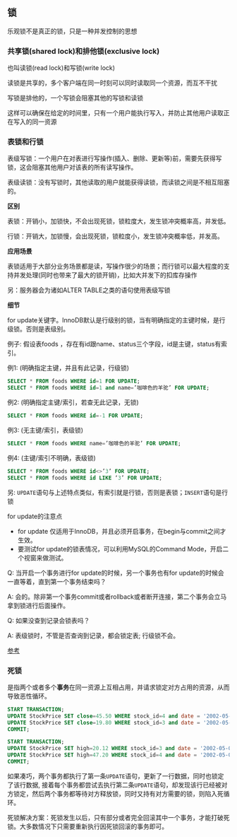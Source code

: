 ## 锁

乐观锁不是真正的锁，只是一种并发控制的思想

### 共享锁(shared lock)和排他锁(exclusive lock)

也叫读锁(read lock)和写锁(write lock)

读锁是共享的，多个客户端在同一时刻可以同时读取同一个资源，而互不干扰

写锁是排他的，一个写锁会阻塞其他的写锁和读锁

这样可以确保在给定的时间里，只有一个用户能执行写入，并防止其他用户读取正在写入的同一资源

### 表锁和行锁

表级写锁：一个用户在对表进行写操作(插入、删除、更新等)前，需要先获得写锁，这会阻塞其他用户对该表的所有读写操作。

表级读锁：没有写锁时，其他读取的用户就能获得读锁，而读锁之间是不相互阻塞的。

**区别**

表锁：开销小，加锁快，不会出现死锁，锁粒度大，发生锁冲突概率高，并发低。

行锁：开销大，加锁慢，会出现死锁，锁粒度小，发生锁冲突概率低，并发高。

**应用场景**

表锁适用于大部分业务场景都是读，写操作很少的场景；而行锁可以最大程度的支持并发处理(同时也带来了最大的锁开销)，比如大并发下的扣库存操作

另：服务器会为诸如ALTER TABLE之类的语句使用表级写锁

**细节**

for update关键字。InnoDB默认是行级别的锁，当有明确指定的主键时候，是行级锁。否则是表级别。

例子: 假设表foods ，存在有id跟name、status三个字段，id是主键，status有索引。

例1:  (明确指定主键，并且有此记录，行级锁)

```sql
SELECT * FROM foods WHERE id=1 FOR UPDATE;
SELECT * FROM foods WHERE id=1 and name=’咖啡色的羊驼’ FOR UPDATE;
```

例2: (明确指定主键/索引，若查无此记录，无锁)

``` sql
SELECT * FROM foods WHERE id=-1 FOR UPDATE;
```

例3: (无主键/索引，表级锁)

``` sql
SELECT * FROM foods WHERE name=’咖啡色的羊驼’ FOR UPDATE;
```

例4: (主键/索引不明确，表级锁)

``` sql
SELECT * FROM foods WHERE id<>’3’ FOR UPDATE;
SELECT * FROM foods WHERE id LIKE ‘3’ FOR UPDATE;
```

另: `UPDATE`语句与上述特点类似，有索引就是行锁，否则是表锁；`INSERT`语句是行锁

for update的注意点

* for update 仅适用于InnoDB，并且必须开启事务，在begin与commit之间才生效。
* 要测试for update的锁表情况，可以利用MySQL的Command Mode，开启二个视窗来做测试。

Q: 当开启一个事务进行for update的时候，另一个事务也有for update的时候会一直等着，直到第一个事务结束吗？

A: 会的。除非第一个事务commit或者rollback或者断开连接，第二个事务会立马拿到锁进行后面操作。

Q:  如果没查到记录会锁表吗？

A: 表级锁时，不管是否查询到记录，都会锁定表; 行级锁不会。

[参考](https://www.jianshu.com/p/64fdb29b67aa)

### 死锁

是指两个或者多个**事务**在同一资源上互相占用，并请求锁定对方占用的资源，从而导致恶性循环。

```sql
START TRANSACTION;
UPDATE StockPrice SET close=45.50 WHERE stock_id=4 and date = '2002-05-01';
UPDATE StockPrice SET close=19.80 WHERE stock_id=3 and date = '2002-05-02';
COMMIT;
```

```sql
START TRANSACTION;
UPDATE StockPrice SET high=20.12 WHERE stock_id=3 and date = '2002-05-02';
UPDATE StockPrice SET high=47.20 WHERE stock_id=4 and date = '2002-05-01';
COMMIT;
```

如果凑巧，两个事务都执行了第一条`UPDATE`语句，更新了一行数据，同时也锁定了该行数据, 接着每个事务都尝试去执行第二条`UPDATE`语句，却发现该行已经被对方锁定，然后两个事务都等待对方释放锁，同时又持有对方需要的锁，则陷入死循环。

死锁解决方案：死锁发生以后，只有部分或者完全回滚其中一个事务，才能打破死锁。大多数情况下只需要重新执行因死锁回滚的事务即可。